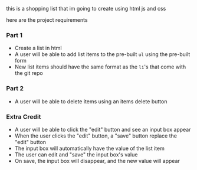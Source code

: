 this is a shopping list that im going to create using html js and css

here are the project requirements
### **Part 1**
- Create a list in html
- A user will be able to add list items to the pre-built `ul` using the pre-built form
- New list items should have the same format as the `li`'s that come with the git repo

### **Part 2**

- A user will be able to delete items using an items delete button

### **Extra Credit**

- A user will be able to click the "edit" button and see an input box appear
- When the user clicks the "edit" button, a "save" button replace the "edit" button
- The input box will automatically have the value of the list item
- The user can edit and "save" the input box's value
- On save, the input box will disappear, and the new value will appear